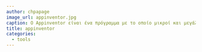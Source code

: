 ```yaml
---
author: chpapage
image_url: appinventor.jpg
caption: Ο Appinventor είναι ένα πρόγραμμα με το οποίο μικροί και μεγάλοι μπορούν να δημιουργήσουν εφαρμογές για κινητό χωρίς να γνωρίζουν ανάπτυξη κώδικα, αλλά με τη χρήση blocks.
title: appinventor
categories:
  - tools
---
```


